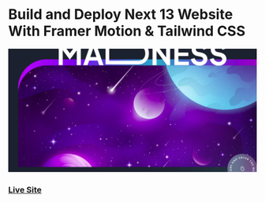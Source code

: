 
# Build and Deploy Next 13 Website With Framer Motion & Tailwind CSS

![Design preview for the NextJs project](public/shotofweb.png)

### [Live Site](https://project-metaverse-ruby-tau.vercel.app/)
